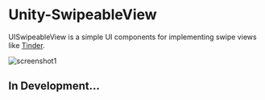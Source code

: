 # Unity-SwipeableView

UISwipeableView is a simple UI components for implementing swipe views like [Tinder](https://tinder.com/).

![screenshot1](https://github.com/m4tcha/Unity-SwipeableView/tree/master/Documents/screenshot1.gif)

## In Development...


